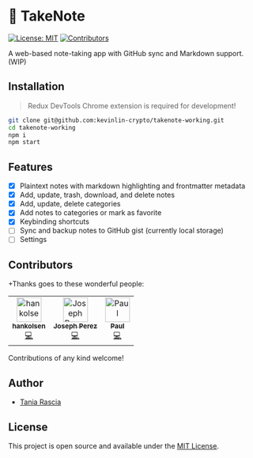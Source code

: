 # 📝 TakeNote
[![License: MIT](https://img.shields.io/badge/License-MIT-blue.svg)](https://opensource.org/licenses/MIT) [![Contributors](https://img.shields.io/badge/all_contributors-4-orange.svg?style=flat-square)](#contributors-)

A web-based note-taking app with GitHub sync and Markdown support. (WIP)

## Installation

> Redux DevTools Chrome extension is required for development!

```bash
git clone git@github.com:kevinlin-crypto/takenote-working.git
cd takenote-working
npm i
npm start
```

## Features

- [x] Plaintext notes with markdown highlighting and frontmatter metadata
- [x] Add, update, trash, download, and delete notes
- [x] Add, update, delete categories
- [x] Add notes to categories or mark as favorite
- [x] Keybinding shortcuts
- [ ] Sync and backup notes to GitHub gist (currently local storage)
- [ ] Settings

## Contributors

+Thanks goes to these wonderful people:

<!-- ALL-CONTRIBUTORS-LIST:START - Do not remove or modify this section -->
<!-- prettier-ignore-start -->
<!-- markdownlint-disable -->
<table>
  <tr>
    <td align="center"><a href="https://github.com/hankolsen"><img src="https://avatars3.githubusercontent.com/u/1008390?v=4" width="50px;" alt="hankolsen"/><br /><sub><b>hankolsen</b></sub></a><br /><a href="https://github.com/taniarascia/takenote/commits?author=hankolsen" title="Code">💻</a></td>
    <td align="center"><a href="https://github.com/joseph-perez"><img src="https://avatars0.githubusercontent.com/u/7772649?v=4" width="50px;" alt="Joseph Perez"/><br /><sub><b>Joseph Perez</b></sub></a><br /><a href="https://github.com/taniarascia/takenote/commits?author=joseph-perez" title="Code">💻</a></td>
    <td align="center"><a href="https://cutting.scot"><img src="https://avatars0.githubusercontent.com/u/118328?v=4" width="50px;" alt="Paul"/><br /><sub><b>Paul</b></sub></a><br /><a href="https://github.com/taniarascia/takenote/commits?author=dagda1" title="Code">💻</a></td>
  </tr>
</table>

<!-- markdownlint-enable -->
<!-- prettier-ignore-end -->
<!-- ALL-CONTRIBUTORS-LIST:END -->

Contributions of any kind welcome!

## Author
- [Tania Rascia](https://www.taniarascia.com)

## License
This project is open source and available under the [MIT License](LICENSE).